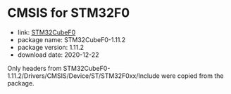 CMSIS for STM32F0
=================

- link: [STM32CubeF0](https://www.st.com/stm32cubef0-pr)
- package name: STM32CubeF0-1.11.2
- package version: 1.11.2
- download date: 2020-12-22

Only headers from STM32CubeF0-1.11.2/Drivers/CMSIS/Device/ST/STM32F0xx/Include were copied from the package.
